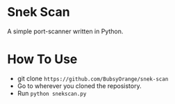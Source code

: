 # Snek Scan


A simple port-scanner written in Python.


# How To Use
- git clone `https://github.com/BubsyOrange/snek-scan`
- Go to wherever you cloned the reposistory.
- Run `python snekscan.py`
